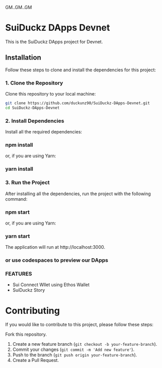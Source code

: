GM..GM..GM

# SuiDuckz DApps Devnet

This is the SuiDuckz DApps project for Devnet.

## Installation

Follow these steps to clone and install the dependencies for this project:

### 1. Clone the Repository

Clone this repository to your local machine:

```sh
git clone https://github.com/duckunz90/SuiDuckz-DApps-Devnet.git
cd SuiDuckz-DApps-Devnet
```

### 2. Install Dependencies
Install all the required dependencies:

### npm install

or, if you are using Yarn:

### yarn install

### 3. Run the Project
After installing all the dependencies, run the project with the following command:

### npm start

or, if you are using Yarn:

### yarn start

The application will run at http://localhost:3000.

### or use codespaces to preview our DApps

### FEATURES

- Sui Connect Wllet using Ethos Wallet
- SuiDuckz Story

# Contributing
If you would like to contribute to this project, please follow these steps:

Fork this repository.
1. Create a new feature branch (`git checkout -b your-feature-branch`).
2. Commit your changes (`git commit -m 'Add new feature'`).
3. Push to the branch (`git push origin your-feature-branch`).
4. Create a Pull Request.
